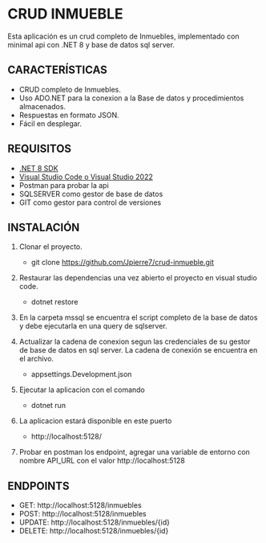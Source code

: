 # CRUD INMUEBLE 

Esta aplicación es un crud completo de Inmuebles, implementado con minimal api con .NET 8 y base de datos sql server.

## CARACTERÍSTICAS

- CRUD completo de Inmuebles.
- Uso ADO.NET para la conexion a la Base de datos y procedimientos almacenados.
- Respuestas en formato JSON.
- Fácil en desplegar. 

## REQUISITOS 
- [.NET 8 SDK](https://dotnet.microsoft.com/en-us/download/dotnet/8.0)
- [Visual Studio Code o Visual Studio 2022](https://code.visualstudio.com/)
- Postman para probar la api
- SQLSERVER como gestor de base de datos
- GIT como gestor para control de versiones

## INSTALACIÓN 
1. Clonar el proyecto. 
    - git clone https://github.com/Jpierre7/crud-inmueble.git

2. Restaurar las dependencias una vez abierto el proyecto en visual studio code.
    - dotnet restore

3. En la carpeta mssql se encuentra el script completo de la base de datos y debe ejecutarla en una query de sqlserver.

4. Actualizar la cadena de conexion segun las credenciales de su gestor de base de datos en sql server. La cadena de conexión se encuentra en el archivo. 
    - appsettings.Development.json

4. Ejecutar la aplicacion con el comando 
    - dotnet run

5. La aplicacion estará disponible en este puerto
    - http://localhost:5128/

6. Probar en postman los endpoint, agregar una variable de entorno con nombre API_URL con el valor http://localhost:5128

## ENDPOINTS
- GET: http://localhost:5128/inmuebles
- POST: http://localhost:5128/inmuebles
- UPDATE: http://localhost:5128/inmuebles/{id}
- DELETE: http://localhost:5128/inmuebles/{id}
